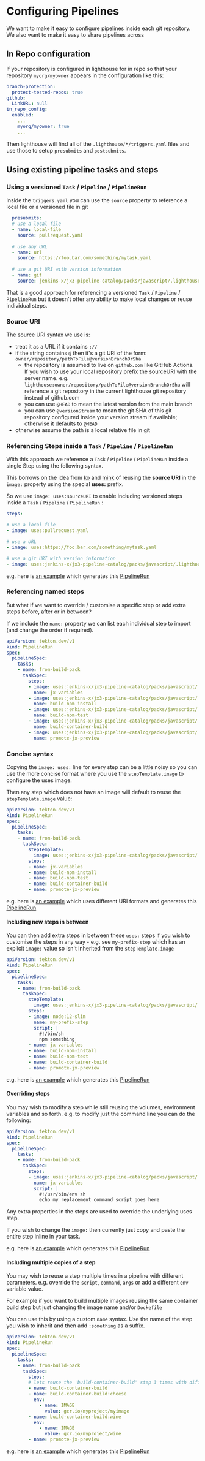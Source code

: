 # Configuring Pipelines

We want to make it easy to configure pipelines inside each git repository. We also want to make it easy to share pipelines across 

## In Repo configuration

If your repository is configured in lighthouse for in repo so that your repository `myorg/myowner` appears in the configuration like this:


```yaml 
branch-protection:
  protect-tested-repos: true
github:
  LinkURL: null
in_repo_config:
  enabled:
    ...
    myorg/myowner: true
    ...
```

Then lighthouse will find all of the `.lighthouse/*/triggers.yaml` files and use those to setup `presubmits` and `postsubmits`.


## Using existing pipeline tasks and steps

### Using a versioned `Task` / `Pipeline` / `PipelineRun`

Inside the `triggers.yaml` you can use the `source` property to reference a local file or a versioned file in git

```yaml
  presubmits:
  # use a local file
  - name: local-file
    source: pullrequest.yaml
    
  # use any URL  
  - name: url
    source: https://foo.bar.com/something/mytask.yaml
   
  # use a git URI with version information  
  - name: git
    source: jenkins-x/jx3-pipeline-catalog/packs/javascript/.lighthouse/jenkins-x/pullrequest.yaml@v1.2.3
```

That is a good approach for referencing a versioned `Task` / `Pipeline` / `PipelineRun` but it doesn't offer any ability to make local changes or reuse individual steps.


### Source URI

The source URI syntax we use is:
        
* treat it as a URL if it contains `://` 
* if the string contains `@` then it's a git URI of the form: `owner/repository/pathToFile@versionBranchOrSha`
  * the repository is assumed to live on `github.com` like GitHub Actions. If you wish to use your local repository prefix the sourceURI with the server name. e.g.  `lighthouse:owner/repository/pathToFile@versionBranchOrSha` will reference a git repository in the current lighthouse git repository instead of github.com
  * you can use `@HEAD` to mean the latest version from the main branch
  * you can use `@versionStream` to mean the git SHA of this git repository configured inside your version stream if available; otherwise it defaults to `@HEAD`
* otherwise assume the path is a local relative file in git


### Referencing Steps inside a `Task` / `Pipeline` / `PipelineRun`

With this approach we reference a `Task` / `Pipeline` / `PipelineRun` inside a single Step using the following syntax.

This borrows on the idea from [ko](https://github.com/google/ko) and [mink](https://github.com/mattmoor/mink) of reusing the **source URI** in the `image:` property using the special **uses:** prefix. 

So we use `image: uses:sourceURI` to enable including versioned steps inside a `Task` / `Pipeline` / `PipelineRun` :
     
```yaml 
steps:

# use a local file
- image: uses:pullrequest.yaml 

# use a URL 
- image: uses:https://foo.bar.com/something/mytask.yaml 

# use a git URI with version information
- image: uses:jenkins-x/jx3-pipeline-catalog/packs/javascript/.lighthouse/jenkins-x/pullrequest.yaml@v1.2.3
```

e.g. here is [an example](../pkg/triggerconfig/inrepo/test_data/load_pipelinerun/uses-all-steps/source.yaml#L8) which generates this [PipelineRun](../pkg/triggerconfig/inrepo/test_data/load_pipelinerun/uses-all-steps/expected.yaml#L154)

### Referencing named steps

But what if we want to override / customise a specific step or add extra steps before, after or in between?

If we include the `name:`  property we can list each individual step to import (and change the order if required).

```yaml 
apiVersion: tekton.dev/v1
kind: PipelineRun
spec:
  pipelineSpec:
    tasks:
    - name: from-build-pack
      taskSpec:
        steps:
        - image: uses:jenkins-x/jx3-pipeline-catalog/packs/javascript/.lighthouse/jenkins-x/pullrequest.yaml@v1.2.3
          name: jx-variables
        - image: uses:jenkins-x/jx3-pipeline-catalog/packs/javascript/.lighthouse/jenkins-x/pullrequest.yaml@v1.2.3
          name: build-npm-install
        - image: uses:jenkins-x/jx3-pipeline-catalog/packs/javascript/.lighthouse/jenkins-x/pullrequest.yaml@v1.2.3
          name: build-npm-test
        - image: uses:jenkins-x/jx3-pipeline-catalog/packs/javascript/.lighthouse/jenkins-x/pullrequest.yaml@v1.2.3
          name: build-container-build
        - image: uses:jenkins-x/jx3-pipeline-catalog/packs/javascript/.lighthouse/jenkins-x/pullrequest.yaml@v1.2.3
          name: promote-jx-preview
```
        

### Concise syntax 

Copying the `image: uses:` line for every step can be a little noisy so you can use the more concise format where you use the `stepTemplate.image` to configure the uses image. 

Then any step which does not have an image will default to reuse the `stepTemplate.image` value:


```yaml 
apiVersion: tekton.dev/v1
kind: PipelineRun
spec:
  pipelineSpec:
    tasks:
    - name: from-build-pack
      taskSpec:
        stepTemplate:
          image: uses:jenkins-x/jx3-pipeline-catalog/packs/javascript/.lighthouse/jenkins-x/pullrequest.yaml@v1.2.3
        steps:
        - name: jx-variables
        - name: build-npm-install
        - name: build-npm-test
        - name: build-container-build
        - name: promote-jx-preview
```


e.g. here is [an example](../pkg/triggerconfig/inrepo/test_data/load_pipelinerun/uses-steps/source.yaml#L8) which uses different URI formats and generates this [PipelineRun](../pkg/triggerconfig/inrepo/test_data/load_pipelinerun/uses-steps/expected.yaml#L154)


#### Including new steps in between

You can then add extra steps in between these `uses:` steps if you wish to customise the steps in any way - e.g. see `my-prefix-step` which has an explicit `image:` value so isn't inherited from the `stepTemplate.image`


```yaml 
apiVersion: tekton.dev/v1
kind: PipelineRun
spec:
  pipelineSpec:
    tasks:
    - name: from-build-pack
      taskSpec:
        stepTemplate:
          image: uses:jenkins-x/jx3-pipeline-catalog/packs/javascript/.lighthouse/jenkins-x/pullrequest.yaml@v1.2.3
        steps:
        - image: node:12-slim
          name: my-prefix-step
          script: |
            #!/bin/sh
            npm something        
        - name: jx-variables
        - name: build-npm-install
        - name: build-npm-test
        - name: build-container-build
        - name: promote-jx-preview
```

e.g. here is [an example](../pkg/triggerconfig/inrepo/test_data/load_pipelinerun/uses-steps-add-custom/source.yaml#L8) which generates this [PipelineRun](../pkg/triggerconfig/inrepo/test_data/load_pipelinerun/uses-steps-add-custom/expected.yaml#L154)



#### Overriding steps

You may wish to modify a step while still reusing the volumes, environment variables and so forth. e.g. to modify just the command line you can do the following:

```yaml 
apiVersion: tekton.dev/v1
kind: PipelineRun
spec:
  pipelineSpec:
    tasks:
    - name: from-build-pack
      taskSpec:
        steps:
        - image: uses:jenkins-x/jx3-pipeline-catalog/packs/javascript/.lighthouse/jenkins-x/pullrequest.yaml@v1.2.3
          name: jx-variables
          script: |
            #!/usr/bin/env sh
            echo my replacement command script goes here
```

Any extra properties in the steps are used to override the underlying uses step.

If you wish to change the `image:`  then currently just copy and paste the entire step inline in your task.

e.g. here is [an example](../pkg/triggerconfig/inrepo/test_data/load_pipelinerun/uses-steps-override/source.yaml#L8) which generates this [PipelineRun](../pkg/triggerconfig/inrepo/test_data/load_pipelinerun/uses-steps-override/expected.yaml#L154)


#### Including multiple copies of a step

You may wish to reuse a step multiple times in a pipeline with different parameters. e.g. override the `script`, `command`, `args` or add a different `env` variable value.

For example if you want to build multiple images reusing the same container build step but just changing the image name and/or `Dockefile`

You can use this by using a custom `name` syntax. Use the name of the step you wish to inherit and then add `:something` as a suffix.

```yaml 
apiVersion: tekton.dev/v1
kind: PipelineRun
spec:
  pipelineSpec:
    tasks:
    - name: from-build-pack
      taskSpec:
        steps:
        # lets reuse the 'build-container-build' step 3 times with different values
        - name: build-container-build
        - name: build-container-build:cheese
          env:
            - name: IMAGE
              value: gcr.io/myproject/myimage
        - name: build-container-build:wine
          env:
            - name: IMAGE
              value: gcr.io/myproject/wine
        - name: promote-jx-preview
```

e.g. here is [an example](../pkg/triggerconfig/inrepo/test_data/load_pipelinerun/uses-steps-multiple-copies/source.yaml#L8) which generates this [PipelineRun](../pkg/triggerconfig/inrepo/test_data/load_pipelinerun/uses-steps-multiple-copies/expected.yaml#L154)
